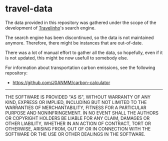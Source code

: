 # travel-data

The data provided in this repository was gathered under the scope of the development of [Travelinho](https://www.travelinho.com)'s search engine.

The search engine has been discontinued, so the data is not maintained anymore. Therefore, there might be instances that are out-of-date. 

There was a lot of manual effort to gather all the data, so hopefully, even if it is not updated, this might be now usefull to somebody else.

For information about transportation carbon emissions, see the following repository:
* https://github.com/J0ANMM/carbon-calculator

---

THE SOFTWARE IS PROVIDED "AS IS", WITHOUT WARRANTY OF ANY KIND, EXPRESS OR IMPLIED, INCLUDING BUT NOT LIMITED TO THE WARRANTIES OF MERCHANTABILITY, FITNESS FOR A PARTICULAR PURPOSE AND NONINFRINGEMENT. IN NO EVENT SHALL THE AUTHORS OR COPYRIGHT HOLDERS BE LIABLE FOR ANY CLAIM, DAMAGES OR OTHER LIABILITY, WHETHER IN AN ACTION OF CONTRACT, TORT OR OTHERWISE, ARISING FROM, OUT OF OR IN CONNECTION WITH THE SOFTWARE OR THE USE OR OTHER DEALINGS IN THE SOFTWARE.
